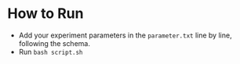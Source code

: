 # How to Run
  * Add your experiment parameters in the `parameter.txt` line by line,
    following the schema.
  * Run `bash script.sh`

